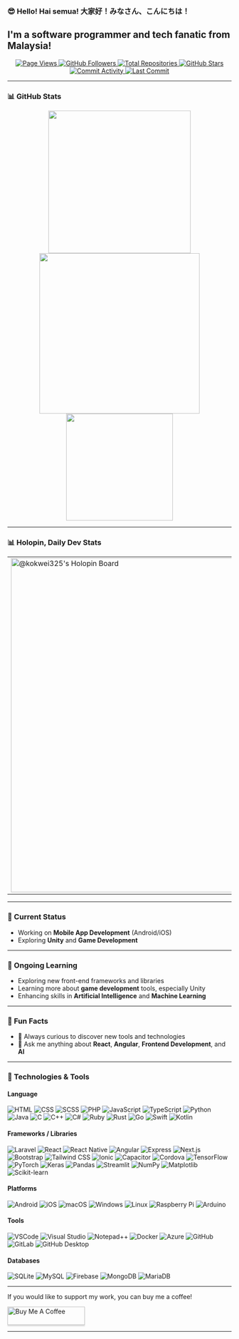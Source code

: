 ### 😎 Hello! Hai semua! 大家好！みなさん、こんにちは！

## I'm a software programmer and tech fanatic from Malaysia!
   
<div align="center">
   <a href="https://github.com/Laikokwui/Laikokwui">
      <img src="https://komarev.com/ghpvc/?username=Laikokwui&color=green" alt="Page Views" />
   </a>
   <a href="https://github.com/Laikokwui?tab=followers">
       <img alt="GitHub Followers" src="https://img.shields.io/github/followers/Laikokwui?style=flat&logo=github">
   </a>
   <a href="https://github.com/Laikokwui?tab=repositories">
      <img src="https://badges.pufler.dev/repos/Laikokwui" alt="Total Repositories">
   </a>
   <a href="https://github.com/Laikokwui">
      <img src="https://img.shields.io/github/stars/Laikokwui?style=flat&logo=github" alt="GitHub Stars">
   </a>
   <a href="https://github.com/Laikokwui/Laikokwui">
      <img src="https://img.shields.io/github/commit-activity/m/Laikokwui/Laikokwui?style=flat" alt="Commit Activity">
   </a>
   <a href="https://github.com/Laikokwui">
      <img src="https://img.shields.io/github/last-commit/Laikokwui/Laikokwui" alt="Last Commit">
   </a>
</div>

---

### 📊 GitHub Stats

<div align="center">
    <a>
      <img src="https://github-readme-streak-stats.herokuapp.com/?user=Laikokwui&theme=radical" width="320" />
    </a>
    <a>
      <img src="https://github-readme-stats.vercel.app/api?username=Laikokwui&show_icons=true&count_private=true&theme=radical&hide_title=true" width="360" />
    </a>
    <a>
      <img src="https://github-readme-stats.vercel.app/api/top-langs/?username=Laikokwui&layout=compact&langs_count=8&theme=radical&hide_title=true" width="240" />
    </a>
</div>

---

### 📊 Holopin, Daily Dev Stats

<table border="0">
 <tr>
   <td>
      <a href="https://holopin.me/kokwei325">
        <img
          src="https://holopin.me/kokwei325"
          alt="@kokwei325's Holopin Board"
          width="750"
        />
      </a>
   </td>
    <td>
      <a href="https://app.daily.dev/kokwei325">
        <img src="https://api.daily.dev/devcards/v2/NAaXjoTzeUS4NLOyQ1aSA.png?type=default&r=u5y" width="170" alt="Lai Kok Wui's Dev Card"/>
      </a>
    </td>
 </tr>
</table>

---

### :telescope: Current Status 

- Working on **Mobile App Development** (Android/iOS)
- Exploring **Unity** and **Game Development**

---

### 🌱 Ongoing Learning

- Exploring new front-end frameworks and libraries
- Learning more about **game development** tools, especially Unity
- Enhancing skills in **Artificial Intelligence** and **Machine Learning**

---

### 🎯 Fun Facts

- 🚗 Always curious to discover new tools and technologies
- 💬 Ask me anything about **React**, **Angular**, **Frontend Development**, and **AI**

---

### 🔧 Technologies & Tools
#### Language
![HTML](https://img.shields.io/badge/HTML-E34F26?style=flat&logo=html5&logoColor=white)
![CSS](https://img.shields.io/badge/CSS-1572B6?style=flat&logo=css3&logoColor=white)
![SCSS](https://img.shields.io/badge/SCSS-CC6699?style=flat&logo=sass&logoColor=white)
![PHP](https://img.shields.io/badge/PHP-777BB4?style=flat&logo=php&logoColor=white)
![JavaScript](https://img.shields.io/badge/JavaScript-F7DF1E?style=flat&logo=javascript&logoColor=black)
![TypeScript](https://img.shields.io/badge/TypeScript-3178C6?style=flat&logo=typescript&logoColor=white)
![Python](https://img.shields.io/badge/Python-3776AB?style=flat&logo=python&logoColor=white)
![Java](https://img.shields.io/badge/Java-007396?style=flat&logo=java&logoColor=white)
![C](https://img.shields.io/badge/C-A8B9CC?style=flat&logo=c&logoColor=white)
![C++](https://img.shields.io/badge/C%2B%2B-F34B7F?style=flat&logo=cplusplus&logoColor=white)
![C#](https://img.shields.io/badge/C%23-239120?style=flat&logo=csharp&logoColor=white)
![Ruby](https://img.shields.io/badge/Ruby-CC342D?style=flat&logo=ruby&logoColor=white)
![Rust](https://img.shields.io/badge/Rust-000000?style=flat&logo=rust&logoColor=white)
![Go](https://img.shields.io/badge/Go-00ADD8?style=flat&logo=go&logoColor=white)
![Swift](https://img.shields.io/badge/Swift-F05138?style=flat&logo=swift&logoColor=white)
![Kotlin](https://img.shields.io/badge/Kotlin-7F52FF?style=flat&logo=kotlin&logoColor=white)
#### Frameworks / Libraries
![Laravel](https://img.shields.io/badge/Laravel-EF4135?style=flat&logo=laravel&logoColor=white)
![React](https://img.shields.io/badge/React-61DAFB?style=flat&logo=react&logoColor=black)
![React Native](https://img.shields.io/badge/React_Native-20232A?style=flat&logo=react&logoColor=61DAFB)
![Angular](https://img.shields.io/badge/Angular-DD0031?style=flat&logo=angular&logoColor=white)
![Express](https://img.shields.io/badge/Express.js-000000?style=flat&logo=express&logoColor=white)
![Next.js](https://img.shields.io/badge/Next.js-000000?style=flat&logo=next.js&logoColor=white)
![Bootstrap](https://img.shields.io/badge/Bootstrap-563D7C?style=flat&logo=bootstrap&logoColor=white)
![Tailwind CSS](https://img.shields.io/badge/Tailwind_CSS-38B2AC?style=flat&logo=tailwind-css&logoColor=white)
![Ionic](https://img.shields.io/badge/Ionic-3880FF?style=flat&logo=ionic&logoColor=white)
![Capacitor](https://img.shields.io/badge/Capacitor-119EFF?style=flat&logo=ionic&logoColor=white)
![Cordova](https://img.shields.io/badge/Cordova-EA5C5A?style=flat&logo=apache-cordova&logoColor=white)
![TensorFlow](https://img.shields.io/badge/TensorFlow-FF6F00?style=flat&logo=tensorflow&logoColor=white)
![PyTorch](https://img.shields.io/badge/PyTorch-EE4C2C?style=flat&logo=pytorch&logoColor=white)
![Keras](https://img.shields.io/badge/Keras-D00000?style=flat&logo=keras&logoColor=white)
![Pandas](https://img.shields.io/badge/Pandas-150458?style=flat&logo=pandas&logoColor=white)
![Streamlit](https://img.shields.io/badge/Streamlit-FF4B4B?style=flat&logo=streamlit&logoColor=white)
![NumPy](https://img.shields.io/badge/NumPy-013243?style=flat&logo=numpy&logoColor=white)
![Matplotlib](https://img.shields.io/badge/Matplotlib-11557C?style=flat&logo=matplotlib&logoColor=white)
![Scikit-learn](https://img.shields.io/badge/Scikit--learn-F7931E?style=flat&logo=scikit-learn&logoColor=white)
#### Platforms
![Android](https://img.shields.io/badge/Android-3DDC84?style=flat&logo=android&logoColor=white)
![iOS](https://img.shields.io/badge/iOS-000000?style=flat&logo=ios&logoColor=white)
![macOS](https://img.shields.io/badge/macOS-000000?style=flat&logo=apple&logoColor=white)
![Windows](https://img.shields.io/badge/Windows-0078D6?style=flat&logo=windows&logoColor=white)
![Linux](https://img.shields.io/badge/Linux-FCC624?style=flat&logo=linux&logoColor=black)
![Raspberry Pi](https://img.shields.io/badge/Raspberry_Pi-C51A4A?style=flat&logo=raspberry-pi&logoColor=white)
![Arduino](https://img.shields.io/badge/Arduino-00979D?style=flat&logo=arduino&logoColor=white)
#### Tools
![VSCode](https://img.shields.io/badge/VS_Code-007ACC?style=flat&logo=visual-studio-code&logoColor=white)
![Visual Studio](https://img.shields.io/badge/Visual_Studio-5C2D91?style=flat&logo=visual-studio&logoColor=white)
![Notepad++](https://img.shields.io/badge/Notepad%2B%2B-90E59A?style=flat&logo=notepad-plus-plus&logoColor=black)
![Docker](https://img.shields.io/badge/Docker-2496ED?style=flat&logo=docker&logoColor=white)
![Azure](https://img.shields.io/badge/Azure-0078D4?style=flat&logo=microsoft-azure&logoColor=white)
![GitHub](https://img.shields.io/badge/GitHub-181717?style=flat&logo=github&logoColor=white)
![GitLab](https://img.shields.io/badge/GitLab-FC6D26?style=flat&logo=gitlab&logoColor=white)
![GitHub Desktop](https://img.shields.io/badge/GitHub_Desktop-000000?style=flat&logo=github&logoColor=white)
#### Databases
![SQLite](https://img.shields.io/badge/SQLite-003B57?style=flat&logo=sqlite&logoColor=white)
![MySQL](https://img.shields.io/badge/MySQL-00618A?style=flat&logo=mysql&logoColor=white)
![Firebase](https://img.shields.io/badge/Firebase-FFCA28?style=flat&logo=firebase&logoColor=black)
![MongoDB](https://img.shields.io/badge/MongoDB-47A248?style=flat&logo=mongodb&logoColor=white)
![MariaDB](https://img.shields.io/badge/MariaDB-003545?style=flat&logo=mariadb&logoColor=white)

---

If you would like to support my work, you can buy me a coffee!

<a href="https://www.buymeacoffee.com/kokwuilai" target="_blank"><img src="https://www.buymeacoffee.com/assets/img/custom_images/orange_img.png" alt="Buy Me A Coffee" style="height: 41px !important;width: 174px !important;box-shadow: 0px 3px 2px 0px rgba(190, 190, 190, 0.5) !important;-webkit-box-shadow: 0px 3px 2px 0px rgba(190, 190, 190, 0.5) !important;" ></a>

---

